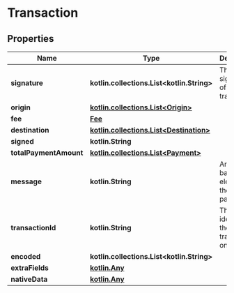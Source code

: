 
# Transaction

## Properties
Name | Type | Description | Notes
------------ | ------------- | ------------- | -------------
**signature** | **kotlin.collections.List&lt;kotlin.String&gt;** | The signatures of this transaction |  [optional]
**origin** | [**kotlin.collections.List&lt;Origin&gt;**](Origin.md) |  |  [optional]
**fee** | [**Fee**](Fee.md) |  |  [optional]
**destination** | [**kotlin.collections.List&lt;Destination&gt;**](Destination.md) |  |  [optional]
**signed** | **kotlin.String** |  |  [optional]
**totalPaymentAmount** | [**kotlin.collections.List&lt;Payment&gt;**](Payment.md) |  |  [optional]
**message** | **kotlin.String** | Any text-based element of the data payload |  [optional]
**transactionId** | **kotlin.String** | The unique identifier of the transaction on this DLN |  [optional]
**encoded** | **kotlin.collections.List&lt;kotlin.String&gt;** |  |  [optional]
**extraFields** | [**kotlin.Any**](.md) |  |  [optional]
**nativeData** | [**kotlin.Any**](.md) |  |  [optional]




